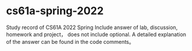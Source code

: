 # cs61a-spring-2022
 Study record of CS61A 2022 Spring Include answer of lab, discussion, homework and project， does not include optional. A detailed explanation of the answer can be found in the code comments。
